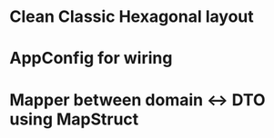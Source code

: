 # Clean Classic Hexagonal layout

# AppConfig for wiring

# Mapper between domain ↔ DTO using MapStruct